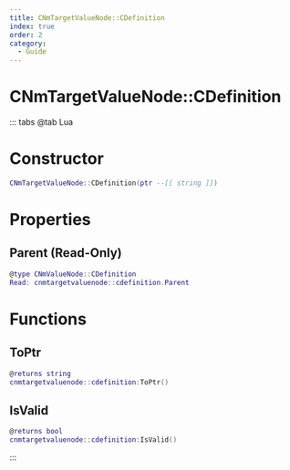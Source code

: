 ```yaml
---
title: CNmTargetValueNode::CDefinition
index: true
order: 2
category:
  - Guide
---
```


# CNmTargetValueNode::CDefinition

::: tabs
@tab Lua
# Constructor
```lua
CNmTargetValueNode::CDefinition(ptr --[[ string ]])
```
# Properties
## Parent (Read-Only)
```lua
@type CNmValueNode::CDefinition
Read: cnmtargetvaluenode::cdefinition.Parent
```
# Functions
## ToPtr
```lua
@returns string
cnmtargetvaluenode::cdefinition:ToPtr()
```
## IsValid
```lua
@returns bool
cnmtargetvaluenode::cdefinition:IsValid()
```

:::